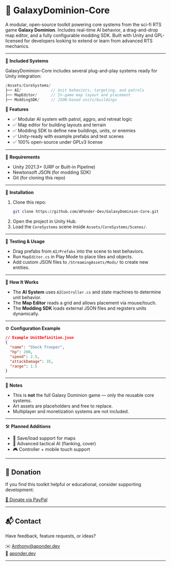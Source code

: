 # 🚀 GalaxyDominion-Core

A modular, open-source toolkit powering core systems from the sci-fi RTS game **Galaxy Dominion**. Includes real-time AI behavior, a drag-and-drop map editor, and a fully configurable modding SDK. Built with Unity and GPL-licensed for developers looking to extend or learn from advanced RTS mechanics.

---

🧠 **Included Systems**

GalaxyDominion-Core includes several plug-and-play systems ready for Unity integration:

```csharp
/Assets/CoreSystems/
├── AI/             // Unit behaviors, targeting, and patrols
├── MapEditor/      // In-game map layout and placement
├── ModdingSDK/     // JSON-based units/buildings
```

🧩 **Features**

- ✅ Modular AI system with patrol, aggro, and retreat logic
- ✅ Map editor for building layouts and terrain
- ✅ Modding SDK to define new buildings, units, or enemies
- ✅ Unity-ready with example prefabs and test scenes
- ✅ 100% open-source under GPLv3 license

---

🔧 **Requirements**

- Unity 2021.3+ (URP or Built-in Pipeline)
- Newtonsoft JSON (for modding SDK)
- Git (for cloning this repo)

---

📁 **Installation**

1. Clone this repo:
   ```bash
   git clone https://github.com/APonder-Dev/GalaxyDominion-Core.git
   ```
2. Open the project in Unity Hub.
3. Load the `CoreSystems` scene inside `Assets/CoreSystems/Scenes/`.

---

🧪 **Testing & Usage**

- Drag prefabs from `AI/Prefabs` into the scene to test behaviors.
- Run `MapEditor.cs` in Play Mode to place tiles and objects.
- Add custom JSON files to `/StreamingAssets/Mods/` to create new entities.

---

🧠 **How It Works**

- The **AI System** uses `AIController.cs` and state machines to determine unit behavior.
- The **Map Editor** reads a grid and allows placement via mouse/touch.
- The **Modding SDK** loads external JSON files and registers units dynamically.

---

⚙️ **Configuration Example**

```json
// Example UnitDefinition.json
{
  "name": "Shock Trooper",
  "hp": 200,
  "speed": 2.5,
  "attackDamage": 35,
  "range": 1.5
}
```

---

📢 **Notes**

- This is **not** the full Galaxy Dominion game — only the reusable core systems.
- Art assets are placeholders and free to replace.
- Multiplayer and monetization systems are not included.

---

🛠️ **Planned Additions**

- 🔄 Save/load support for maps
- 🧠 Advanced tactical AI (flanking, cover)
- 🎮 Controller + mobile touch support

---

## 💖 Donation

If you find this toolkit helpful or educational, consider supporting development:

[💸 Donate via PayPal](https://www.paypal.com/donate/?business=6TUCF33LPY9K2&no_recurring=0&item_name=Open+Source+Unity+Toolkit&currency_code=USD)

---

## 📬 Contact

Have feedback, feature requests, or ideas?

✉️ [Anthony@aponder.dev](mailto:Anthony@aponder.dev)  
🔗 [aponder.dev](https://aponder.dev)

---
